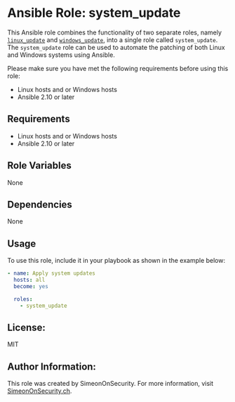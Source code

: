 # Ansible Role: system_update

This Ansible role combines the functionality of two separate roles, namely [`linux_update`](https://github.com/simeononsecurity/ansible_linux_update) and [`windows_update`](https://github.com/simeononsecurity/ansible_windows_update), into a single role called `system_update`. The `system_update` role can be used to automate the patching of both Linux and Windows systems using Ansible.

Please make sure you have met the following requirements before using this role:
- Linux hosts and or Windows hosts
- Ansible 2.10 or later

## Requirements

- Linux hosts and or Windows hosts
- Ansible 2.10 or later

## Role Variables

None

## Dependencies

None

## Usage

To use this role, include it in your playbook as shown in the example below:

```yaml
- name: Apply system updates
  hosts: all
  become: yes

  roles:
    - system_update
```

## License: 
MIT

## Author Information:
This role was created by SimeonOnSecurity.
For more information, visit [SimeonOnSecurity.ch](https://SimeonOnSecurity.ch).